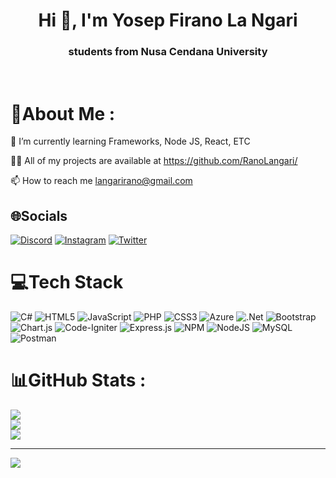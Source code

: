 <h1 align="center">Hi 👋, I'm Yosep Firano La Ngari</h1>
<h3 align="center">students from Nusa Cendana University</h3>
</br>

# 💫About Me :
🌱 I’m currently learning Frameworks, Node JS, React, ETC

👨‍💻 All of my projects are available at https://github.com/RanoLangari/

📫 How to reach me langarirano@gmail.com

## 🌐Socials
[![Discord](https://img.shields.io/badge/Discord-%237289DA.svg?logo=discord&logoColor=white)](htttps://discord.gg/RnoLngriii_#6903) [![Instagram](https://img.shields.io/badge/Instagram-%23E4405F.svg?logo=Instagram&logoColor=white)](https://instagram.com/@rnolngriii_) [![Twitter](https://img.shields.io/badge/Twitter-%231DA1F2.svg?logo=Twitter&logoColor=white)](https://twitter.com/@RanoLangari) 

# 💻Tech Stack
![C#](https://img.shields.io/badge/c%23-%23239120.svg?style=for-the-badge&logo=c-sharp&logoColor=white) ![HTML5](https://img.shields.io/badge/html5-%23E34F26.svg?style=for-the-badge&logo=html5&logoColor=white) ![JavaScript](https://img.shields.io/badge/javascript-%23323330.svg?style=for-the-badge&logo=javascript&logoColor=%23F7DF1E) ![PHP](https://img.shields.io/badge/php-%23777BB4.svg?style=for-the-badge&logo=php&logoColor=white) ![CSS3](https://img.shields.io/badge/css3-%231572B6.svg?style=for-the-badge&logo=css3&logoColor=white) ![Azure](https://img.shields.io/badge/azure-%230072C6.svg?style=for-the-badge&logo=azure-devops&logoColor=white) ![.Net](https://img.shields.io/badge/.NET-5C2D91?style=for-the-badge&logo=.net&logoColor=white) ![Bootstrap](https://img.shields.io/badge/bootstrap-%23563D7C.svg?style=for-the-badge&logo=bootstrap&logoColor=white) ![Chart.js](https://img.shields.io/badge/chart.js-F5788D.svg?style=for-the-badge&logo=chart.js&logoColor=white) ![Code-Igniter](https://img.shields.io/badge/CodeIgniter-%23EF4223.svg?style=for-the-badge&logo=codeIgniter&logoColor=white) ![Express.js](https://img.shields.io/badge/express.js-%23404d59.svg?style=for-the-badge&logo=express&logoColor=%2361DAFB) ![NPM](https://img.shields.io/badge/NPM-%23000000.svg?style=for-the-badge&logo=npm&logoColor=white) ![NodeJS](https://img.shields.io/badge/node.js-6DA55F?style=for-the-badge&logo=node.js&logoColor=white) ![MySQL](https://img.shields.io/badge/mysql-%2300f.svg?style=for-the-badge&logo=mysql&logoColor=white) ![Postman](https://img.shields.io/badge/Postman-FF6C37?style=for-the-badge&logo=postman&logoColor=white)
# 📊GitHub Stats :
![](https://github-readme-stats.vercel.app/api?username=RanoLangari&theme=radical&hide_border=true&include_all_commits=false&count_private=true)<br/>
![](https://github-readme-streak-stats.herokuapp.com/?user=RanoLangari&theme=radical&hide_border=true)<br/>
![](https://github-readme-stats.vercel.app/api/top-langs/?username=RanoLangari&theme=radical&hide_border=true&include_all_commits=false&count_private=true&layout=compact)

---
[![](https://visitcount.itsvg.in/api?id=RanoLangari&icon=0&color=0)](https://visitcount.itsvg.in)

